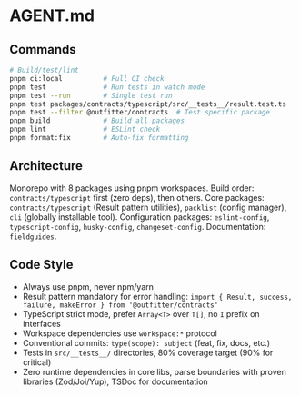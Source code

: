 # AGENT.md

## Commands

```bash
# Build/test/lint
pnpm ci:local          # Full CI check
pnpm test              # Run tests in watch mode
pnpm test --run        # Single test run
pnpm test packages/contracts/typescript/src/__tests__/result.test.ts
pnpm test --filter @outfitter/contracts  # Test specific package
pnpm build             # Build all packages
pnpm lint              # ESLint check
pnpm format:fix        # Auto-fix formatting
```

## Architecture

Monorepo with 8 packages using pnpm workspaces. Build order: `contracts/typescript` first (zero deps), then others. Core packages: `contracts/typescript` (Result pattern utilities), `packlist` (config manager), `cli` (globally installable tool). Configuration packages: `eslint-config`, `typescript-config`, `husky-config`, `changeset-config`. Documentation: `fieldguides`.

## Code Style

- Always use pnpm, never npm/yarn
- Result pattern mandatory for error handling:
`import { Result, success, failure, makeError } from '@outfitter/contracts'`
- TypeScript strict mode, prefer `Array<T>` over `T[]`, no `I` prefix on
interfaces
- Workspace dependencies use `workspace:*` protocol
- Conventional commits: `type(scope): subject` (feat, fix, docs, etc.)
- Tests in `src/__tests__/` directories, 80% coverage target (90% for critical)
- Zero runtime dependencies in core libs, parse boundaries with proven libraries
(Zod/Joi/Yup), TSDoc for documentation
